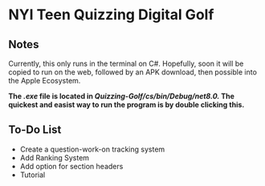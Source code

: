 # NYI Teen Quizzing Digital Golf
## Notes
Currently, this only runs in the terminal on C#. Hopefully, soon it will be copied to run on the web, followed by an APK download, then possible into the Apple Ecosystem.

**The _.exe_ file is located in _Quizzing-Golf/cs/bin/Debug/net8.0._ The quickest and easist way to run the program is by double clicking this.**

## To-Do List
* Create a question-work-on tracking system
* Add Ranking System
* Add option for section headers
* Tutorial
